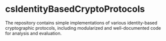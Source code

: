 # csIdentityBasedCryptoProtocols
 The repository contains simple implementations of various identity-based cryptographic protocols, including modularized and well-documented code for analysis and evaluation.
